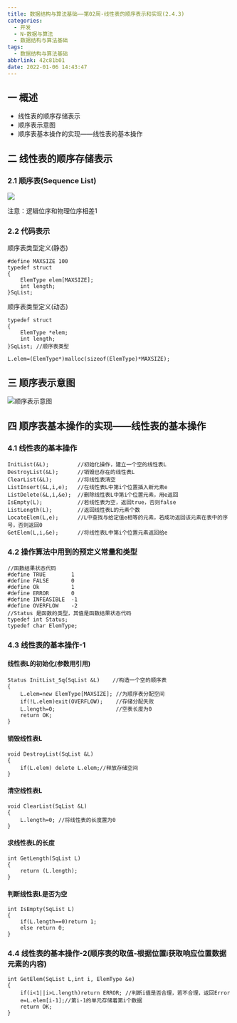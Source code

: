 ```yaml
---
title: 数据结构与算法基础——第02周-线性表的顺序表示和实现(2.4.3)
categories:
  - 开发
  - N-数据与算法
  - 数据结构与算法基础
tags:
  - 数据结构与算法基础
abbrlink: 42c81b01
date: 2022-01-06 14:43:47
---
```

## 一 概述

* 线性表的顺序存储表示
* 顺序表示意图
* 顺序表基本操作的实现——线性表的基本操作

<!--more-->

## 二 线性表的顺序存储表示

### 2.1 顺序表(Sequence List)

![][1]

注意：逻辑位序和物理位序相差1

### 2.2 代码表示

顺序表类型定义(静态)

```
#define MAXSIZE 100
typedef struct
{
	ElemType elem[MAXSIZE];
	int length;
}SqList;
```

顺序表类型定义(动态)

```
typedef struct
{
	ElemType *elem;
	int length;
}SqList; //顺序表类型

L.elem=(ElemType*)malloc(sizeof(ElemType)*MAXSIZE);
```

## 三 顺序表示意图

![顺序表示意图][2]

## 四 顺序表基本操作的实现——线性表的基本操作

### 4.1 线性表的基本操作

``` 
InitList(&L);         //初始化操作，建立一个空的线性表L
DestroyList(&L);      //销毁已存在的线性表L
ClearList(&L);        //将线性表清空
ListInsert(&L,i,e);   //在线性表L中第i个位置插入新元素e
ListDelete(&L,i,&e);  //删除线性表L中第i个位置元素，用e返回
IsEmpty(L);           //若线性表为空，返回true，否则false
ListLength(L);        //返回线性表L的元素个数
LocateElem(L,e);      //L中查找与给定值e相等的元素，若成功返回该元素在表中的序号，否则返回0
GetElem(L,i,&e);      //将线性表L中第i个位置元素返回给e
```

### 4.2 操作算法中用到的预定义常量和类型

```
//函数结果状态代码
#define TRUE        1
#define FALSE       0
#define Ok          1
#define ERROR       0
#define INFEASIBLE  -1
#define OVERFLOW    -2
//Status 是函数的类型，其值是函数结果状态代码
typedef int Status;
typedef char ElemType;
```

### 4.3 线性表的基本操作-1

#### 线性表L的初始化(参数用引用)

```
Status InitList_Sq(SqList &L)    //构造一个空的顺序表
{
	L.elem=new ElemType[MAXSIZE]; //为顺序表分配空间
	if(!L.elem)exit(OVERFLOW);    //存储分配失败
	L.length=0;                   //空表长度为0
	return OK;
}
```

#### 销毁线性表L

```
void DestroyList(SqList &L)
{
	if(L.elem) delete L.elem;//释放存储空间
}
```

#### 清空线性表L

```
void ClearList(SqList &L)
{
	L.length=0; //将线性表的长度置为0
}
```

#### 求线性表L的长度

```
int GetLength(SqList L)
{
	return (L.length);
}
```

#### 判断线性表L是否为空

```
int IsEmpty(SqList L)
{
	if(L.length==0)return 1;
	else return 0;
}
```

### 4.4 线性表的基本操作-2(顺序表的取值-根据位置i获取响应位置数据元素的内容)

```
int GetElem(SqList L,int i, ElemType &e)
{
	if(i<1||i>L.length)return ERROR; //判断i值是否合理，若不合理，返回Error
	e=L.elem[i-1];//第i-1的单元存储着第i个数据
	return OK;
}
```



[1]:https://cdn.jsdelivr.net/gh/PGzxc/CDN/blog-data-struct-basic/data-struct-2.4.3-linear-storage.png
[2]:https://cdn.jsdelivr.net/gh/PGzxc/CDN/blog-data-struct-basic/data-struct-2.4.3-linear-intent.png